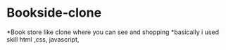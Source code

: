 # Bookside-clone
*Book store like clone where you can see and shopping 
*basically i used skill html ,css, javascript,
